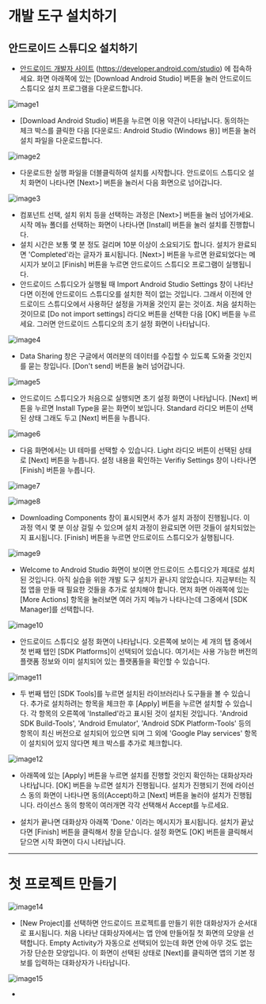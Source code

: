 # 개발 도구 설치하기

## 안드로이드 스튜디오 설치하기

- [안드로이드 개발자 사이트](https://developer.android.com/studio) (https://developer.android.com/studio) 에 접속하세요. 화면 아래쪽에 있는 [Download Android Studio] 버튼을 눌러 안드로이드 스튜디오 설치 프로그램을 다운로드합니다.

![image1](https://raw.githubusercontent.com/yonggyo1125/curriculum300H/main/7.Android(60%EC%8B%9C%EA%B0%84)/1~2%EC%9D%BC%EC%B0%A8(6h)%20-%20%EA%B0%9C%EB%B0%9C%ED%99%98%EA%B2%BD%20%EC%84%A4%EC%A0%95%2C%20%EB%B7%B0%2C%20%EB%A0%88%EC%9D%B4%EC%95%84%EC%9B%83/images/image1.png)

- [Download Android Studio] 버튼을 누르면 이용 약관이 나타납니다. 동의하는 체크 박스를 클릭한 다음 [다운로드: Android Studio (Windows 용)] 버튼을 눌러 설치 파일을 다운로드합니다.

![image2](https://raw.githubusercontent.com/yonggyo1125/curriculum300H/main/7.Android(60%EC%8B%9C%EA%B0%84)/1~2%EC%9D%BC%EC%B0%A8(6h)%20-%20%EA%B0%9C%EB%B0%9C%ED%99%98%EA%B2%BD%20%EC%84%A4%EC%A0%95%2C%20%EB%B7%B0%2C%20%EB%A0%88%EC%9D%B4%EC%95%84%EC%9B%83/images/image2.png)

- 다운로드한 실행 파일을 더블클릭하여 설치를 시작합니다. 안드로이드 스튜디오 설치 화면이 나타나면 [Next\>] 버튼을 눌러서 다음 화면으로 넘어갑니다.

![image3](https://raw.githubusercontent.com/yonggyo1125/curriculum300H/main/7.Android(60%EC%8B%9C%EA%B0%84)/1~2%EC%9D%BC%EC%B0%A8(6h)%20-%20%EA%B0%9C%EB%B0%9C%ED%99%98%EA%B2%BD%20%EC%84%A4%EC%A0%95%2C%20%EB%B7%B0%2C%20%EB%A0%88%EC%9D%B4%EC%95%84%EC%9B%83/images/image3.png)

- 컴포넌트 선택, 설치 위치 등을 선택하는 과정은 [Next\>] 버튼을 눌러 넘어가세요. 시작 메뉴 폴더를 선택하는 화면이 나타나면 [Install] 버튼을 눌러 설치를 진행합니다.
- 설치 시간은 보통 몇 분 정도 걸리며 10분 이상이 소요되기도 합니다. 설치가 완료되면 'Completed'라는 글자가 표시됩니다. [Next\>] 버튼을 누르면 완료되었다는 메시지가 보이고 [Finish] 버튼을 누르면 안드로이드 스튜디오 프로그램이 실행됩니다.
- 안드로이드 스튜디오가 실행될 때 Import Android Studio Settings 창이 나타난다면 이전에 안드로이드 스튜디오를 설치한 적이 없는 것입니다. 그래서 이전에 안드로이드 스튜디오에서 사용하단 설정을 가져올 것인지 묻는 것이죠. 처음 설치하는 것이므로 [Do not import settings] 라디오 버튼을 선택한 다음 [OK] 버튼을 누르세요. 그러면 안드로이드 스튜디오의 초기 설정 화면이 나타납니다.

![image4](https://raw.githubusercontent.com/yonggyo1125/curriculum300H/main/7.Android(60%EC%8B%9C%EA%B0%84)/1~2%EC%9D%BC%EC%B0%A8(6h)%20-%20%EA%B0%9C%EB%B0%9C%ED%99%98%EA%B2%BD%20%EC%84%A4%EC%A0%95%2C%20%EB%B7%B0%2C%20%EB%A0%88%EC%9D%B4%EC%95%84%EC%9B%83/images/image4.png)

- Data Sharing 창은 구글에서 여러분의 데이터를 수집할 수 있도록 도와줄 것인지를 묻는 창입니다. [Don't send] 버튼을 눌러 넘어갑니다. 

![image5](https://raw.githubusercontent.com/yonggyo1125/curriculum300H/main/7.Android(60%EC%8B%9C%EA%B0%84)/1~2%EC%9D%BC%EC%B0%A8(6h)%20-%20%EA%B0%9C%EB%B0%9C%ED%99%98%EA%B2%BD%20%EC%84%A4%EC%A0%95%2C%20%EB%B7%B0%2C%20%EB%A0%88%EC%9D%B4%EC%95%84%EC%9B%83/images/image5.png)

- 안드로이드 스튜디오가 처음으로 실행되면 초기 설정 화면이 나타납니다. [Next] 버튼을 누르면 Install Type을 묻는 화면이 보입니다. Standard 라디오 버튼이 선택된 상태 그래도 두고 [Next] 버튼을 누릅니다.

![image6](https://raw.githubusercontent.com/yonggyo1125/curriculum300H/main/7.Android(60%EC%8B%9C%EA%B0%84)/1~2%EC%9D%BC%EC%B0%A8(6h)%20-%20%EA%B0%9C%EB%B0%9C%ED%99%98%EA%B2%BD%20%EC%84%A4%EC%A0%95%2C%20%EB%B7%B0%2C%20%EB%A0%88%EC%9D%B4%EC%95%84%EC%9B%83/images/image6.png)

- 다음 화면에서는 UI 테마를 선택할 수 있습니다. Light 라디오 버튼이 선택된 상태로 [Next] 버튼을 누릅니다. 설정 내용을 확인하는 Verifiy Settings 창이 나타나면 [Finish] 버튼을 누릅니다.

![image7](https://raw.githubusercontent.com/yonggyo1125/curriculum300H/main/7.Android(60%EC%8B%9C%EA%B0%84)/1~2%EC%9D%BC%EC%B0%A8(6h)%20-%20%EA%B0%9C%EB%B0%9C%ED%99%98%EA%B2%BD%20%EC%84%A4%EC%A0%95%2C%20%EB%B7%B0%2C%20%EB%A0%88%EC%9D%B4%EC%95%84%EC%9B%83/images/image7.png)

![image8](https://raw.githubusercontent.com/yonggyo1125/curriculum300H/main/7.Android(60%EC%8B%9C%EA%B0%84)/1~2%EC%9D%BC%EC%B0%A8(6h)%20-%20%EA%B0%9C%EB%B0%9C%ED%99%98%EA%B2%BD%20%EC%84%A4%EC%A0%95%2C%20%EB%B7%B0%2C%20%EB%A0%88%EC%9D%B4%EC%95%84%EC%9B%83/images/image8.png)

- Downloading Components 창이 표시되면서 추가 설치 과정이 진행됩니다. 이 과정 역시 몇 분 이상 걸릴 수 있으며 설치 과정이 완료되면 어떤 것들이 설치되었는지 표시됩니다. [Finish] 버튼을 누르면 안드로이드 스튜디오가 실행됩니다.

![image9](https://raw.githubusercontent.com/yonggyo1125/curriculum300H/main/7.Android(60%EC%8B%9C%EA%B0%84)/1~2%EC%9D%BC%EC%B0%A8(6h)%20-%20%EA%B0%9C%EB%B0%9C%ED%99%98%EA%B2%BD%20%EC%84%A4%EC%A0%95%2C%20%EB%B7%B0%2C%20%EB%A0%88%EC%9D%B4%EC%95%84%EC%9B%83/images/image9.png)

- Welcome to Android Studio 화면이 보이면 안드로이드 스튜디오가 제대로 설치된 것입니다. 아직 실습을 위한 개발 도구 설치가 끝나지 않았습니다. 지금부터는 직접 앱을 만들 때 필요한 것들을 추가로 설치해야 합니다. 먼저 화면 아래쪽에 있는 [More Actions] 항목을 눌러보면 여러 가지 메뉴가 나타나는데 그중에서 [SDK Manager]를 선택합니다.

![image10](https://raw.githubusercontent.com/yonggyo1125/curriculum300H/main/7.Android(60%EC%8B%9C%EA%B0%84)/1~2%EC%9D%BC%EC%B0%A8(6h)%20-%20%EA%B0%9C%EB%B0%9C%ED%99%98%EA%B2%BD%20%EC%84%A4%EC%A0%95%2C%20%EB%B7%B0%2C%20%EB%A0%88%EC%9D%B4%EC%95%84%EC%9B%83/images/image10.png)

- 안드로이드 스튜디오 설정 화면이 나타납니다. 오른쪽에 보이는 세 개의 탭 중에서 첫 번째 탭인 [SDK Platforms]이 선택되어 있습니다. 여기서는 사용 가능한 버전의 플랫폼 정보와 이미 설치되어 있는 플랫폼들을 확인할 수 있습니다.

![image11](https://raw.githubusercontent.com/yonggyo1125/curriculum300H/main/7.Android(60%EC%8B%9C%EA%B0%84)/1~2%EC%9D%BC%EC%B0%A8(6h)%20-%20%EA%B0%9C%EB%B0%9C%ED%99%98%EA%B2%BD%20%EC%84%A4%EC%A0%95%2C%20%EB%B7%B0%2C%20%EB%A0%88%EC%9D%B4%EC%95%84%EC%9B%83/images/image11.png)

- 두 번째 탭인 [SDK Tools]를 누르면 설치된 라이브러리나 도구들을 볼 수 있습니다. 추가로 설치하려는 항목을 체크한 후 [Apply] 버튼을 누르면 설치할 수 있습니다. 각 항목의 오른쪽에 'Installed'라고 표시된 것이 설치된 것입니다. 'Android SDK Build-Tools', 'Android Emulator', 'Android SDK Platform-Tools' 등의 항목이 최신 버전으로 설치되어 있으면 되며 그 외에 'Google Play services' 항목이 설치되어 있지 않다면 체크 박스를 추가로 체크합니다.

![image12](https://raw.githubusercontent.com/yonggyo1125/curriculum300H/main/7.Android(60%EC%8B%9C%EA%B0%84)/1~2%EC%9D%BC%EC%B0%A8(6h)%20-%20%EA%B0%9C%EB%B0%9C%ED%99%98%EA%B2%BD%20%EC%84%A4%EC%A0%95%2C%20%EB%B7%B0%2C%20%EB%A0%88%EC%9D%B4%EC%95%84%EC%9B%83/images/image12.png)

- 아래쪽에 있는 [Apply] 버튼을 누르면 설치를 진행할 것인지 확인하는 대화상자라 나타납니다. [OK] 버튼을 누르면 설치가 진행됩니다. 설치가 진행되기 전에 라이선스 동의 화면이 나타나면 동의(Accept)하고 [Next] 버튼을 눌러야 설치가 진행됩니다. 라이선스 동의 항목이 여러개면 각각 선택해서 Accept를 누르세요.

- 설치가 끝나면 대화상자 아래쪽 'Done.' 이라는 메시지가 표시됩니다. 설치가 끝났다면 [Finish] 버튼을 클릭해서 창을 닫습니다. 설정 화면도 [OK] 버튼을 클릭해서 닫으면 시작 화면이 다시 나타납니다.

* * * 

# 첫 프로젝트 만들기

![image14](https://raw.githubusercontent.com/yonggyo1125/curriculum300H/main/7.Android(60%EC%8B%9C%EA%B0%84)/1~2%EC%9D%BC%EC%B0%A8(6h)%20-%20%EA%B0%9C%EB%B0%9C%ED%99%98%EA%B2%BD%20%EC%84%A4%EC%A0%95%2C%20%EB%B7%B0%2C%20%EB%A0%88%EC%9D%B4%EC%95%84%EC%9B%83/images/image14.png)

- [New Project]를 선택하면 안드로이드 프로젝트를 만들기 위한 대화상자가 순서대로 표시됩니다. 처음 나타난 대화상자에서는 앱 안에 만들어질 첫 화면의 모양을 선택합니다. Empty Activity가 자동으로 선택되어 있는데 화면 안에 아무 것도 없는 가장 단순한 모양입니다. 이 화면이 선택된 상태로 [Next]를 클릭하면 앱의 기본 정보를 입력하는 대화상자가 나타납니다.

![image15](https://raw.githubusercontent.com/yonggyo1125/curriculum300H/main/7.Android(60%EC%8B%9C%EA%B0%84)/1~2%EC%9D%BC%EC%B0%A8(6h)%20-%20%EA%B0%9C%EB%B0%9C%ED%99%98%EA%B2%BD%20%EC%84%A4%EC%A0%95%2C%20%EB%B7%B0%2C%20%EB%A0%88%EC%9D%B4%EC%95%84%EC%9B%83/images/image15.png)

- 